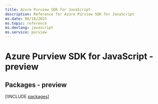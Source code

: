 ```yaml
---
title: Azure Purview SDK for JavaScript
description: Reference for Azure Purview SDK for JavaScript
ms.date: 08/18/2025
ms.topic: reference
ms.devlang: javascript
ms.service: purview
---
```

# Azure Purview SDK for JavaScript - preview
## Packages - preview
[!INCLUDE [packages](purview-index.md)]